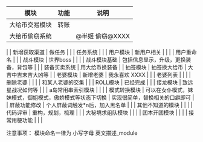 | 模块              | 功能                                                     | 说明                                 |
| ----------------- | -------------------------------------------------------- | ------------------------------------ |
| 大给币交易模块    | 转账                                                     |                                      |
|大给币偷窃系统   |                                                           |     @半姬 偷窃@XXXX                    |

|                   | 新增获取渠道                                             | 做任务                               |
|                   | 任务系统                                                 |                                      |
| 用户模块          | 新用户相关                                               |                                      |
|                   | 用户重命名                                               |                                      |
| 战斗模块          | 世界boss                                                 |                                      |
|                   | 战斗模块基础                                             | 包括信息显示，升级，更换装备，背包等 |
|                   | 装备买卖系统                                             | 用大给币换装备                       |
| 抽签模块          | 抽签换大给币                                             | 大吉中吉末吉大凶等                   |
| 老婆模块          | 新增老婆                                                 | 我永喜欢 XXXX                        |
|                   | 老婆列表                                                 |                                      |
|                   | 删除老婆                                                 |                                      |
|                   | 和某人老婆的交集                                         |                                      |
| ROLL模块          | 已经完成                                                 |                                      |
| 接龙模块          | 致远星战况如何等                                         |                                      |
| a岛常用串索引模块 |                                                          |                                      |
| 模式转换模块      | 可以在女仆模式，妹妹模式，御姐模式，傲娇模式等状态下切换 | 实现很简单，替换相关的口癖即可       |
|  屏蔽功能修改     |  个人屏蔽词触发*n后，加入黑名单                           |                                      |
| 其他不知道的模块  |                                                          |                                      |
| 代码评审          | 重构，规划，梳理                                         |                                      |
| 大秘境求组队模块  |                                                          |                                      |
| 团本开团模块      |                                                          |                                      |
|                 接常用梗功能  |                                                          |                                      |



注意事项：
模块命名一律为 小写字母 英文描述_module
